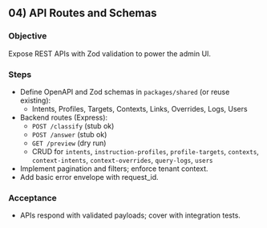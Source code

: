 ## 04) API Routes and Schemas

### Objective
Expose REST APIs with Zod validation to power the admin UI.

### Steps
- Define OpenAPI and Zod schemas in `packages/shared` (or reuse existing):
  - Intents, Profiles, Targets, Contexts, Links, Overrides, Logs, Users
- Backend routes (Express):
  - `POST /classify` (stub ok)
  - `POST /answer` (stub ok)
  - `GET /preview` (dry run)
  - CRUD for `intents`, `instruction-profiles`, `profile-targets`, `contexts`, `context-intents`, `context-overrides`, `query-logs`, `users`
- Implement pagination and filters; enforce tenant context.
- Add basic error envelope with request_id.

### Acceptance
- APIs respond with validated payloads; cover with integration tests.


